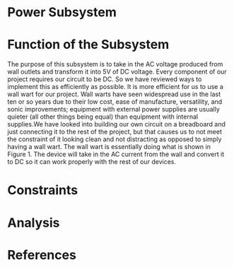 # Power Subsystem

# Function of the Subsystem
The purpose of this subsystem is to take in the AC voltage produced from wall outlets and transform it into 5V of DC voltage. 
Every component of our project requires our circuit to be DC. So we have reviewed ways to implement this as efficiently as possible. It is more efficient for us to use a wall wart for our project. Wall warts have seen widespread use in the last ten or so years due to their low cost, ease of manufacture, versatility, and sonic improvements; equipment with external power supplies are usually quieter (all other things being equal) than equipment with internal supplies.We have looked into building our own circuit on a breadboard and just connecting it to the rest of the project, but that causes us to not meet the constraint of it looking clean and not distracting as opposed to simply having a wall wart. The wall wart is essentially doing what is shown in Figure 1. The device will take in the AC current from the wall and convert it to DC so it can work properly with the rest of our devices.


# Constraints


# Analysis


# References
